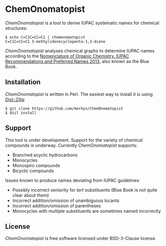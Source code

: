 # ChemOnomatopist

*ChemOnomatopist* is a tool to derive IUPAC systematic names for chemical structures:

    $ echo C=C1C=CC=C1 | chemonomatopist
    C=C1C=CC=C1	5-methylidenecyclopenta-1,3-diene

*ChemOnomatopist* analyses chemical graphs to determine IUPAC names according to the [Nomenclature of Organic Chemistry. IUPAC Recommendations
and Preferred Names 2013](https://iupac.qmul.ac.uk/BlueBook/PDF/BlueBookV2.pdf), also known as the Blue Book.

## Installation

*ChemOnomatopist* is written in Perl.
The easiest way to install it is using [Dist::Zilla](https://metacpan.org/release/Dist-Zilla):

    $ git clone https://github.com/merkys/ChemOnomatopist
    $ dzil install

## Support

This tool is under development.
Support for the variety of chemical compounds is underway.
Currently *ChemOnomatopist* supports:

* Branched acyclic hydrocarbons
* Monocycles
* Monospiro compounds
* Bicyclic compounds

Issues known to produce names deviating from IUPAC guidelines:

* Possibly incorrect seniority for *tert* substituents (Blue Book is not quite clear about them)
* Incorrect addition/omission of unambiguous locants
* Incorrect addition/omission of parentheses
* Monocycles with multiple substituents are sometimes named incorrectly

## License

*ChemOnomatopist* is free software licensed under BSD-3-Clause license.
